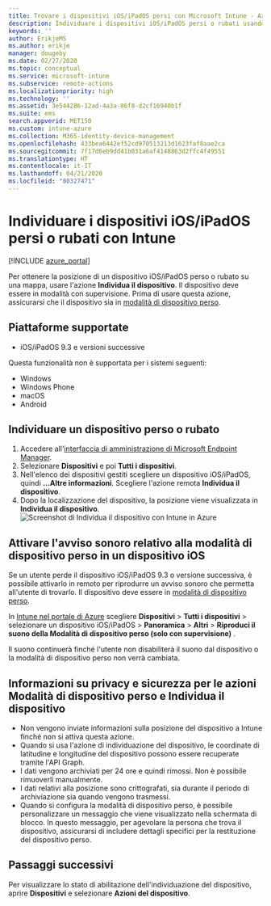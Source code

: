 ```yaml
---
title: Trovare i dispositivi iOS/iPadOS persi con Microsoft Intune - Azure | Microsoft Docs
description: Individuare i dispositivi iOS/iPadOS persi o rubati usando la funzionalità di individuazione del dispositivo in Microsoft Intune. Ottenere informazioni dettagliate sulla sicurezza e la privacy quando si usa l'azione di individuazione del dispositivo.
keywords: ''
author: ErikjeMS
ms.author: erikje
manager: dougeby
ms.date: 02/27/2020
ms.topic: conceptual
ms.service: microsoft-intune
ms.subservice: remote-actions
ms.localizationpriority: high
ms.technology: ''
ms.assetid: 3e544286-12ad-4a3a-86f8-d2cf16940b1f
ms.suite: ems
search.appverid: MET150
ms.custom: intune-azure
ms.collection: M365-identity-device-management
ms.openlocfilehash: 433bea6442ef52cd970513213d1623faf8aae2ca
ms.sourcegitcommit: 7f17d6eb9dd41b031a6af4148863d2ffc4f49551
ms.translationtype: HT
ms.contentlocale: it-IT
ms.lasthandoff: 04/21/2020
ms.locfileid: "80327471"
---
```

# <a name="locate-lost-or-stolen-iosipados-devices-with-intune"></a>Individuare i dispositivi iOS/iPadOS persi o rubati con Intune

[!INCLUDE [azure_portal](../includes/azure_portal.md)]

Per ottenere la posizione di un dispositivo iOS/iPadOS perso o rubato su una mappa, usare l'azione **Individua il dispositivo**. Il dispositivo deve essere in modalità con supervisione. Prima di usare questa azione, assicurarsi che il dispositivo sia in [modalità di dispositivo perso](device-lost-mode.md).

## <a name="supported-platforms"></a>Piattaforme supportate

- iOS/iPadOS 9.3 e versioni successive

Questa funzionalità non è supportata per i sistemi seguenti: 
- Windows
- Windows Phone
- macOS
- Android

## <a name="locate-a-lost-or-stolen-device"></a>Individuare un dispositivo perso o rubato

1. Accedere all'[interfaccia di amministrazione di Microsoft Endpoint Manager](https://go.microsoft.com/fwlink/?linkid=2109431).
3. Selezionare **Dispositivi** e poi **Tutti i dispositivi**.
4. Nell'elenco dei dispositivi gestiti scegliere un dispositivo iOS/iPadOS, quindi **...Altre informazioni**. Scegliere l'azione remota **Individua il dispositivo**.
5. Dopo la localizzazione del dispositivo, la posizione viene visualizzata in **Individua il dispositivo**.
    ![Screenshot di Individua il dispositivo con Intune in Azure](./media/device-locate/locate-device.png)


## <a name="activate-lost-mode-sound-alert-on-an-ios-device"></a>Attivare l'avviso sonoro relativo alla modalità di dispositivo perso in un dispositivo iOS

Se un utente perde il dispositivo iOS/iPadOS 9.3 o versione successiva, è possibile attivarlo in remoto per riprodurre un avviso sonoro che permetta all'utente di trovarlo. Il dispositivo deve essere in [modalità di dispositivo perso](device-lost-mode.md).

In [Intune nel portale di Azure](https://aka.ms/intuneportal) scegliere **Dispositivi** > **Tutti i dispositivi** > selezionare un dispositivo iOS/iPadOS > **Panoramica** > **Altri** > **Riproduci il suono della Modalità di dispositivo perso (solo con supervisione)** .

Il suono continuerà finché l'utente non disabiliterà il suono dal dispositivo o la modalità di dispositivo perso non verrà cambiata.


## <a name="security-and-privacy-information-for-lost-mode-and-locate-device-actions"></a>Informazioni su privacy e sicurezza per le azioni Modalità di dispositivo perso e Individua il dispositivo
- Non vengono inviate informazioni sulla posizione del dispositivo a Intune finché non si attiva questa azione.
- Quando si usa l'azione di individuazione del dispositivo, le coordinate di latitudine e longitudine del dispositivo possono essere recuperate tramite l'API Graph.
- I dati vengono archiviati per 24 ore e quindi rimossi. Non è possibile rimuoverli manualmente.
- I dati relativi alla posizione sono crittografati, sia durante il periodo di archiviazione sia quando vengono trasmessi.
- Quando si configura la modalità di dispositivo perso, è possibile personalizzare un messaggio che viene visualizzato nella schermata di blocco. In questo messaggio, per agevolare la persona che trova il dispositivo, assicurarsi di includere dettagli specifici per la restituzione del dispositivo perso.

## <a name="next-steps"></a>Passaggi successivi

Per visualizzare lo stato di abilitazione dell'individuazione del dispositivo, aprire **Dispositivi** e selezionare **Azioni del dispositivo**.
